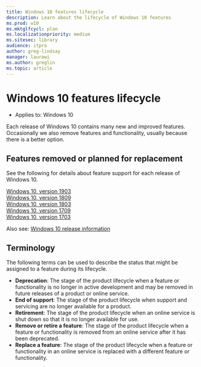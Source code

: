 ```yaml
---
title: Windows 10 features lifecycle
description: Learn about the lifecycle of Windows 10 features
ms.prod: w10
ms.mktglfcycl: plan
ms.localizationpriority: medium
ms.sitesec: library
audience: itpro
author: greg-lindsay
manager: laurawi
ms.author: greglin
ms.topic: article
---
```

# Windows 10 features lifecycle

- Applies to: Windows 10

Each release of Windows 10 contains many new and improved features. Occasionally we also remove features and functionality, usually because there is a better option.

## Features removed or planned for replacement

See the following for details about feature support for each release of Windows 10.

[Windows 10, version 1903](windows-10-1903-removed-features.md)<br>
[Windows 10, version 1809](windows-10-1809-removed-features.md)<br>
[Windows 10, version 1803](windows-10-1803-removed-features.md)<br>
[Windows 10, version 1709](windows-10-1709-removed-features.md)<br>
[Windows 10, version 1703](windows-10-1703-removed-features.md)

Also see: [Windows 10 release information](https://docs.microsoft.com/windows/release-information/)

## Terminology

The following terms can be used to describe the status that might be assigned to a feature during its lifecycle. 

- **Deprecation**: The stage of the product lifecycle when a feature or functionality is no longer in active development and may be removed in future releases of a product or online service.
- **End of support**: The stage of the product lifecycle when support and servicing are no longer available for a product.
- **Retirement**: The stage of the product lifecycle when an online service is shut down so that it is no longer available for use.
- **Remove or retire a feature**: The stage of the product lifecycle when a feature or functionality is removed from an online service after it has been deprecated.
- **Replace a feature**: The stage of the product lifecycle when a feature or functionality in an online service is replaced with a different feature or functionality.
